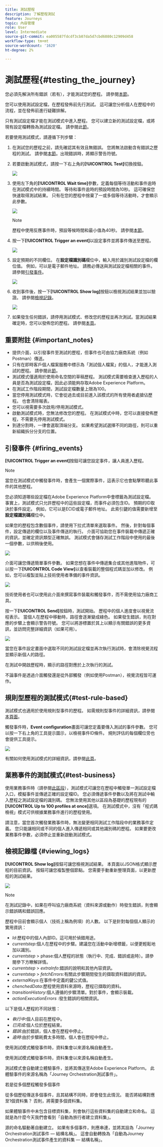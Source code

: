 ```yaml
---
title: 測試歷程
description: 了解歷程測試
feature: Journeys
topic: 內容管理
role: User
level: Intermediate
source-git-commit: ea005587fdcdf3cb07da5d7cbd6080c12909d458
workflow-type: tm+mt
source-wordcount: '1620'
ht-degree: 2%

---
```


# 測試歷程{#testing_the_journey}

您必須先解決所有錯誤（若有），才能測試您的歷程。 請參閱[本節](../building-journeys/troubleshooting.md#section_h3q_kqk_fhb)。

您可以使用測試設定檔，在歷程發佈前先行測試。 這可讓您分析個人在歷程中的流程，並在發佈前進行疑難排解。

只有測試設定檔才能在測試模式中進入歷程。 您可以建立新的測試設定檔，或將現有設定檔轉換為測試設定檔。 請參閱此[節](../building-journeys/creating-test-profiles.md)。

若要使用測試模式，請遵循下列步驟：

1. 在測試您的歷程之前，請先確認其有效且無錯誤。 您將無法啟動含有錯誤之歷程的測試。 請參閱[本節](../building-journeys/troubleshooting.md#section_h3q_kqk_fhb)。出現錯誤時，將顯示警告符號。

1. 若要啟動測試模式，請按一下右上角的&#x200B;**[!UICONTROL Test]**&#x200B;切換按鈕。

   ![](../assets/journeytest1.png)

1. 使用左下角的&#x200B;**[!UICONTROL Wait time]**&#x200B;參數，定義每個等待活動和事件逾時在測試模式中的持續時間。 等待和事件逾時的預設時間為10秒。 這可確保您快速取得測試結果。 只有在您的歷程中捨棄了一或多個等待活動時，才會顯示此參數。

   ![](../assets/journeytest_wait.png)

   >[!NOTE]
   >
   >歷程中使用反應事件時，預設等候時間和最小值為40秒。 請參閱[本節](../building-journeys/reaction-events.md)。

1. 按一下&#x200B;**[!UICONTROL Trigger an event]**&#x200B;以設定事件並將事件傳送至歷程。

   ![](../assets/journeyuctest1.png)

1. 設定預期的不同欄位。 在&#x200B;**設定檔識別碼**&#x200B;欄位中，輸入用於識別測試設定檔的欄位值。 例如，可以是電子郵件地址。 請務必傳送與測試設定檔相關的事件。 請參閱[引發事件](#firing_events)。

   ![](../assets/journeyuctest1-bis.png)

1. 收到事件後，按一下&#x200B;**[!UICONTROL Show log]**&#x200B;按鈕以檢視測試結果並加以驗證。 請參閱[檢視記錄](#viewing_logs)。

   ![](../assets/journeyuctest2.png)

1. 如果發生任何錯誤，請停用測試模式、修改您的歷程並再次測試。當測試結果確定時，您可以發佈您的歷程。 請參閱[本頁](../building-journeys/publishing-the-journey.md)。

## 重要附註 {#important_notes}

* 提供介面，以引發事件至測試的歷程，但事件也可由協力廠商系統（例如Postman）傳送。
* 只有在即時客戶個人檔案服務中標示為「測試個人檔案」的個人，才能進入測試的歷程。 請參閱此[節](../building-journeys/creating-test-profiles.md)。
* 測試模式僅適用於使用命名空間的草稿歷程。 測試模式需要檢查進入歷程的人員是否為測試設定檔，因此必須能夠存取Adobe Experience Platform。
* 在測試工作階段期間，測試設定檔數量上限為100。
* 當您停用測試模式時，它會從過去或目前進入該模式的所有使用者處搶佔歷程。 也會清除報表。
* 您可以視需要多次啟用/停用測試模式。
* 啟動測試模式時，您無法修改您的歷程。 在測試模式中時，您可以直接發佈歷程，不需要先停用測試模式。
* 到達分割時，一律會選取頂端分支。 如果希望測試選擇不同的路徑，則可以重新組織拆分分支的位置。

## 引發事件 {#firing_events}

**[!UICONTROL Trigger an event]**&#x200B;按鈕可讓您設定事件，讓人員進入歷程。

>[!NOTE]
>
>當您在測試模式中觸發事件時，會產生一個實際事件，這表示它也會點擊聆聽此事件的其他歷程。

您必須知道哪些設定檔在Adobe Experience Platform中會標籤為測試設定檔。 事實上，測試模式只允許歷程中的這些設定檔，而事件必須包含ID。 預期的ID取決於事件設定。 例如，它可以是ECID或電子郵件地址。 此索引鍵的值需要新增至&#x200B;**設定檔識別碼**&#x200B;欄位中。

如果您的歷程包含數個事件，請使用下拉式清單來選取事件。 然後，針對每個事件，設定傳遞的欄位以及事件傳送的執行。 介面可協助您在事件裝載中傳遞正確的資訊，並確定資訊類型正確無誤。 測試模式會儲存測試工作階段中使用的最後一個參數，以供稍後使用。

![](../assets/journeytest4.png)

介面可讓您傳遞簡單事件參數。 如果您想在事件中傳遞集合或其他進階物件，可以按一下&#x200B;**[!UICONTROL Code View]**&#x200B;以查看裝載的整個程式碼並加以修改。 例如，您可以複製並貼上技術使用者準備的事件資訊。

![](../assets/journeytest5.png)

技術使用者也可以使用此介面來撰寫事件裝載和觸發事件，而不需使用協力廠商工具。

按一下&#x200B;**[!UICONTROL Send]**&#x200B;按鈕時，測試開始。 歷程中的個人進度會以視覺流程表示。 當個人在歷程中移動時，路徑會逐漸變成綠色。 如果發生錯誤，則在對應的步驟上會顯示警告符號。 您可以將游標置於其上以顯示有關錯誤的更多資訊，並訪問完整詳細資訊（如果可用）。

![](../assets/journeytest6.png)

當您在事件設定畫面中選取不同的測試設定檔並再次執行測試時，會清除視覺流程並顯示新個人的路徑。

在測試中開啟歷程時，顯示的路徑對應於上次執行的測試。

不論事件是透過介面觸發還是從外部觸發（例如使用Postman），視覺流程皆可運作。

## 規則型歷程的測試模式{#test-rule-based}

測試模式也適用於使用規則型事件的歷程。 如需規則型事件的詳細資訊，請參閱[本頁面](../event/about-events.md)。

觸發事件時，**Event configuration**&#x200B;畫面可讓您定義要傳入測試的事件參數。 您可以按一下右上角的工具提示圖示，以檢視事件ID條件。 規則評估的每個欄位旁也會提供工具提示。

![](../assets/jo-event8.png)

有關如何使用測試模式的詳細資訊，請參閱[此頁](../building-journeys/testing-the-journey.md)。

## 業務事件的測試模式{#test-business}

使用業務事件時（請參閱[此區段](../event/about-events.md)），測試模式可讓您在歷程中觸發單一測試設定檔入口，模擬事件並傳遞正確的設定檔ID。 您必須傳遞事件參數以及將在測試中輸入歷程之測試設定檔的識別碼。 您無法使用其他以區段為基礎的歷程現有的&#x200B;**[!UICONTROL Up to 100 profiles at once]**&#x200B;選項。 在測試模式中，沒有「程式碼檢視」模式可供根據業務事件進行的歷程使用。

請注意，當您首次觸發業務事件時，無法變更相同測試工作階段中的業務事件定義。 您只能讓相同或不同的個人進入傳遞相同或其他識別碼的歷程。 如果要更改業務事件參數，必須停止並重新啟動測試模式。

## 檢視記錄檔 {#viewing_logs}

**[!UICONTROL Show log]**&#x200B;按鈕可讓您檢視測試結果。 本頁面以JSON格式顯示歷程的目前資訊。 按鈕可讓您複製整個節點。 您需要手動重新整理頁面，以更新歷程的測試結果。

![](../assets/journeytest3.png)

>[!NOTE]
>
>在測試記錄中，如果在呼叫協力廠商系統（資料來源或動作）時發生錯誤，則會顯示錯誤碼和錯誤回應。

歷程中目前會顯示個人（技術上稱為例項）的人數。 以下是針對每個個人顯示的實用資訊：

* _Id_:歷程中的個人內部ID。這可用於偵錯用途。
* _currentstep_:個人在歷程中的步驟。建議您在活動中新增標籤，以便更輕鬆地加以識別。
* _currentstep_  > phase:個人歷程的狀態（執行中、完成、錯誤或逾時）。請參閱參下方瞭解詳情。
* _currentstep_  >  _extraInfo_:錯誤的說明和其他內容資訊。
* _currentstep_  >  _fetchErrors_:有關此步驟期間發生的擷取資料錯誤的資訊。
* _externalKeys_:在事件中定義的鍵公式值。
* _chenchedData_:歷程使用資料來源時，歷程已擷取的資料。
* _transitionHistory_:個人遵循的步驟清單。對於事件，會顯示裝載。
* _actionExecutionErrors_ :發生錯誤的相關資訊。

以下是個人歷程的不同狀態：

* _執行中_:個人目前在歷程中。
* _已完成_:個人位於歷程結束。
* _錯誤_:由於錯誤，個人會在歷程中停止。
* _逾時_:由於步驟耗費太多時間，個人會在歷程中停止。

使用測試模式觸發事件時，資料集會以來源名稱自動產生。

使用測試模式觸發事件時，資料集會以來源名稱自動產生。

測試模式會自動建立體驗事件，並將其傳送至Adobe Experience Platform。 此體驗事件的來源名稱為「Journey Orchestration測試事件」。

若是從多個歷程觸發多個事件

從多個歷程傳送多個事件，且其結構不同時，即會發生此情況。 能否將結構對應至1個資料集？ 否則，將需要多個資料集。

如果體驗事件中未包含目標資料集，則會執行這些資料集的自動建立和命名。 這就是為什麼今天我們會看到「自動為旅行者建立資料集」。

源的命名驅動著自動建立。 如果有多個事件，則應串連，並將其設為「Journey Orchestration測試事件 — 結構名稱」。 這會自動轉換為「自動為Journey Orchestration測試事件產生的資料集 — 結構名稱」。
